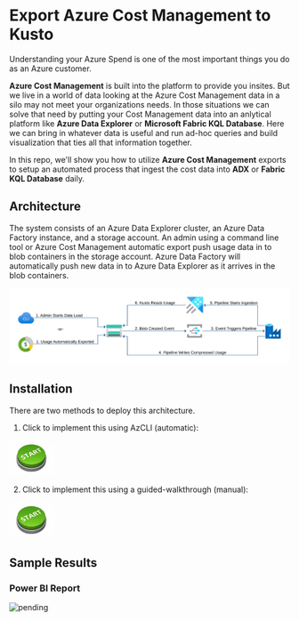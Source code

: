 # Export Azure Cost Management to Kusto
Understanding your Azure Spend is one of the most important things you do as an Azure customer. 

**Azure Cost Management** is built into the platform to provide you insites. But we live in a world of data looking at the Azure Cost Management data in a silo may not meet your organizations needs. In those situations we can solve that need by putting your Cost Management data into an anlytical platform like **Azure Data Explorer** or **Microsoft Fabric KQL Database**. Here we can bring in whatever data is useful and run ad-hoc queries and build visualization that ties all that information together.

In this repo, we'll show you how to utilize **Azure Cost Management** exports to setup an automated process that ingest the cost data into **ADX** or **Fabric KQL Database** daily.

## Architecture

The system consists of an Azure Data Explorer cluster, an Azure Data Factory instance, and a storage account. An admin using a command line tool or Azure Cost Management automatic export push usage data in to blob containers in the storage account. Azure Data Factory will automatically push new data in to Azure Data Explorer as it arrives in the blob containers.

![img](docs/images/usage-pipeline.svg)

## Installation

There are two methods to deploy this architecture. 

1. Click to implement this using AzCLI (automatic):

[<img alt="Template Deployment" width="80px" src="/docs/images/Start.jpg" />](/docs/template_deployment.md "Click to Start automation")

2. Click to implement this using a guided-walkthrough (manual):

[<img alt="Walkthrough Deployment" width="80px" src="/docs/images/Start.jpg" />](/docs/manual_deployment.md "Click to Start walkthrough")


## Sample Results 

### Power BI Report
![pending](docs/images/pbi1.png "pending") 
